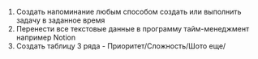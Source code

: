 1) Создать напоминание любым способом создать или выполнить задачу в заданное время
2) Перенести все текстовые данные в программу тайм-менеджмент например Notion
3) Создать таблицу 3 ряда - Приоритет/Сложность/Шото еще/